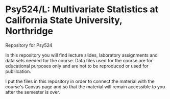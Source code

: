 # Psy524/L: Multivariate Statistics at California State University, Northridge
Repository for Psy524

In this repository you will find lecture slides, laboratory assignments and data sets needed for the course. Data files used for the course are for educational purposes only and are not to be reproduced or used for publilcation.  

I put the files in this repository in order to connect the material with the course's Canvas page and so that the material will remain accessible to you after the semester is over. 
